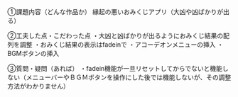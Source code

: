 ①課題内容（どんな作品か）
縁起の悪いおみくじアプリ（大凶や凶ばかりが出る）

②工夫した点・こだわった点
・大凶と凶ばかりが出るようにおみくじ結果の配列を調整
・おみくじ結果の表示はfadeinで
・アコーデオンメニューの挿入
・BGMボタンの挿入

③質問・疑問（あれば）
・fadein機能が一旦リセットしてからでないと機能しない（メニューバーやＢＧＭボタンを操作にした後では機能しないが、その調整方法がわかりません）
